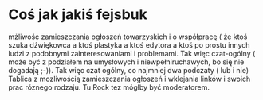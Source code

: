 
  <div class="w3-row w3-padding-64">
    <div class="w3-twothird w3-container">
      <h1 class="w3-text-teal">Coś jak jakiś fejsbuk</h1>
      <p>mżliwośc zamieszczania ogłoszeń towarzyskich i o współpracę ( że ktoś szuka dźwiękowca a ktoś plastyka a ktoś edytora a ktoś po prostu innych ludzi z podobnymi zainteresowaniami i problemami. Tak więc czat-ogólny ( może być z podziałem na umysłowych i niewpełniruchawych, bo się nie dogadają ;-)). Tak więc czat ogólny, co najmniej dwa podczaty ( lub i nie) Tablica z mozliwością zamieszczania ogłoszeń i wklejania linków i swoich prac róznego rodzaju. Tu Rock tez mógłby być moderatorem.</p>
    </div>
  </div>


